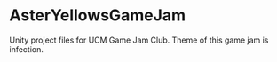 # AsterYellowsGameJam
Unity project files for UCM Game Jam Club. Theme of this game jam is infection. 
